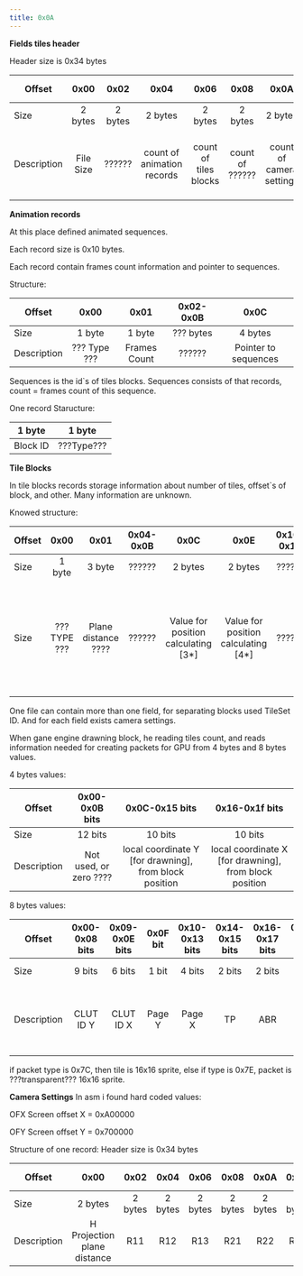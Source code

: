 ```yaml
---
title: 0x0A
---
```


**Fields tiles header**

Header size is 0x34 bytes

| Offset      |   0x00    |  0x02   |            0x04            |         0x06          |      0x08       |           0x0A           |             0x0C             |          0x10           |       0x14        |            0x18            | 0x1C-0x2f |                          0x30                          |                          0x32                          |
|-------------|:---------:|:-------:|:--------------------------:|:---------------------:|:---------------:|:------------------------:|:----------------------------:|:-----------------------:|:-----------------:|:--------------------------:|:---------:|:------------------------------------------------------:|:------------------------------------------------------:|
| Size        |  2 bytes  | 2 bytes |          2 bytes           |        2 bytes        |     2 bytes     |         2 bytes          |           4 bytes            |         4 bytes         |      4 bytes      |          4 bytes           | ??? bytes |                        2 bytes                         |                        2 bytes                         |
| Description | File Size | ??????  | count of animation records | count of tiles blocks | count of ?????? | count of camera settings | pointer to animation records | pointer to tiles blocks | pointer to ?????? | pointer to camera settings |  ??????   | Number used for calculating position of blocks \[1\*\] | Number used for calculating position of blocks \[2\*\] |

**Animation records**

At this place defined animated sequences.

Each record size is 0x10 bytes.

Each record contain frames count information and pointer to sequences.

Structure:

| Offset      |     0x00     |     0x01     | 0x02-0x0B |         0x0C         |
|-------------|:------------:|:------------:|:---------:|:--------------------:|
| Size        |    1 byte    |    1 byte    | ??? bytes |       4 bytes        |
| Description | ??? Type ??? | Frames Count |  ??????   | Pointer to sequences |

Sequences is the id\`s of tiles blocks. Sequences consists of that records, count = frames count of this sequence.

One record Staructure:

|  1 byte  |   1 byte   |
|:--------:|:----------:|
| Block ID | ???Type??? |

**Tile Blocks**

In tile blocks records storage information about number of tiles, offset\`s of block, and other. Many information are unknown.

Knowed structure:

| Offset |     0x00     |        0x01         | 0x04-0x0B |                  0x0C                  |                  0x0E                  | 0x10-0x17 |                        0x18                        |                        0x1A                        | 0x1C-0x23 |                  0x24                   |    0x26     |                   0x28                    |                   0x2C                    |                                0x30                                 | 0x34-0x38 |
|--------|:------------:|:-------------------:|:---------:|:--------------------------------------:|:--------------------------------------:|:---------:|:--------------------------------------------------:|:--------------------------------------------------:|:---------:|:---------------------------------------:|:-----------:|:-----------------------------------------:|:-----------------------------------------:|:-------------------------------------------------------------------:|:---------:|
| Size   |    1 byte    |       3 byte        |  ??????   |                2 bytes                 |                2 bytes                 |  ??????   |                      2 bytes                       |                      2 bytes                       |  ??????   |                 2 bytes                 |   2 bytes   |                  4 Bytes                  |                  4 Bytes                  |                               4 Bytes                               |  ??????   |
| Size   | ??? TYPE ??? | Plane distance ???? |  ??????   | Value for position calculating \[3\*\] | Value for position calculating \[4\*\] |  ??????   | it\`s not value, just Var. Value = \[1\*\]+\[3\*\] | it\`s not value, just Var. Value = \[2\*\]+\[4\*\] |  ??????   | TileSet ID (for camera settings record) | Tiles count | Pointer to 4 bytes values (for each tile) | Pointer to 8 bytes values (for each tile) | Var, address in memory to created packet.\[For PSX drawning loop\]. |  ??????   |

One file can contain more than one field, for separating blocks used TileSet ID. And for each field exists camera settings.

When gane engine drawning block, he reading tiles count, and reads information needed for creating packets for GPU from 4 bytes and 8 bytes values.

4 bytes values:

| Offset      |     0x00-0x0B bits     |                      0x0C-0x15 bits                      |                      0x16-0x1f bits                      |
|-------------|:----------------------:|:--------------------------------------------------------:|:--------------------------------------------------------:|
| Size        |        12 bits         |                         10 bits                          |                         10 bits                          |
| Description | Not used, or zero ???? | local coordinate Y \[for drawning\], from block position | local coordinate X \[for drawning\], from block position |

8 bytes values:

| Offset      | 0x00-0x08 bits | 0x09-0x0E bits | 0x0F bit | 0x10-0x13 bits | 0x14-0x15 bits | 0x16-0x17 bits | 0x18-0x1F bits | 0x20-0x27 bits | 0x28-0x3B bits |            0x3C bit            | 0x3D-0x3F bits |
|-------------|:--------------:|:--------------:|:--------:|:--------------:|:--------------:|:--------------:|:--------------:|:--------------:|:--------------:|:------------------------------:|:--------------:|
| Size        |     9 bits     |     6 bits     |  1 bit   |     4 bits     |     2 bits     |     2 bits     |     8 bits     |     8 bits     |    20 bits     |             1 bit              |     3 bits     |
| Description |   CLUT ID Y    |   CLUT ID X    |  Page Y  |     Page X     |       TP       |      ABR       |       v        |       u        |     ??????     | Packet type (0: 0x7C, 1: 0x7E) |     ??????     |

if packet type is 0x7C, then tile is 16x16 sprite, else if type is 0x7E, packet is ???transparent??? 16x16 sprite.

**Camera Settings** In asm i found hard coded values:

OFX Screen offset X = 0xA00000

OFY Screen offset Y = 0x700000

Structure of one record: Header size is 0x34 bytes

| Offset      |            0x00             |  0x02   |  0x04   |  0x06   |  0x08   |  0x0A   |  0x0C   |  0x0E   |  0x10   |  0x12   |  0x14   |  0x18   |  0x1C   | 0x20-0x27 |  0x28   |  0x2A   |  0x2C   |  0x2E   |  0x30   |  0x32   |
|-------------|:---------------------------:|:-------:|:-------:|:-------:|:-------:|:-------:|:-------:|:-------:|:-------:|:-------:|:-------:|:-------:|:-------:|:---------:|:-------:|:-------:|:-------:|:-------:|:-------:|:-------:|
| Size        |           2 bytes           | 2 bytes | 2 bytes | 2 bytes | 2 bytes | 2 bytes | 2 bytes | 2 bytes | 2 bytes | 2 bytes | 4 bytes | 4 bytes | 4 bytes |  ??????   | 2 bytes | 2 bytes | 2 bytes | 2 bytes | 2 bytes | 2 bytes |
| Description | H Projection plane distance |   R11   |   R12   |   R13   |   R21   |   R22   |   R23   |   R31   |   R32   |   R33   |   TRX   |   TRY   |   TRZ   |  ??????   | ??????  | ??????  | ??????  | ??????  | ??????  | ??????  |
